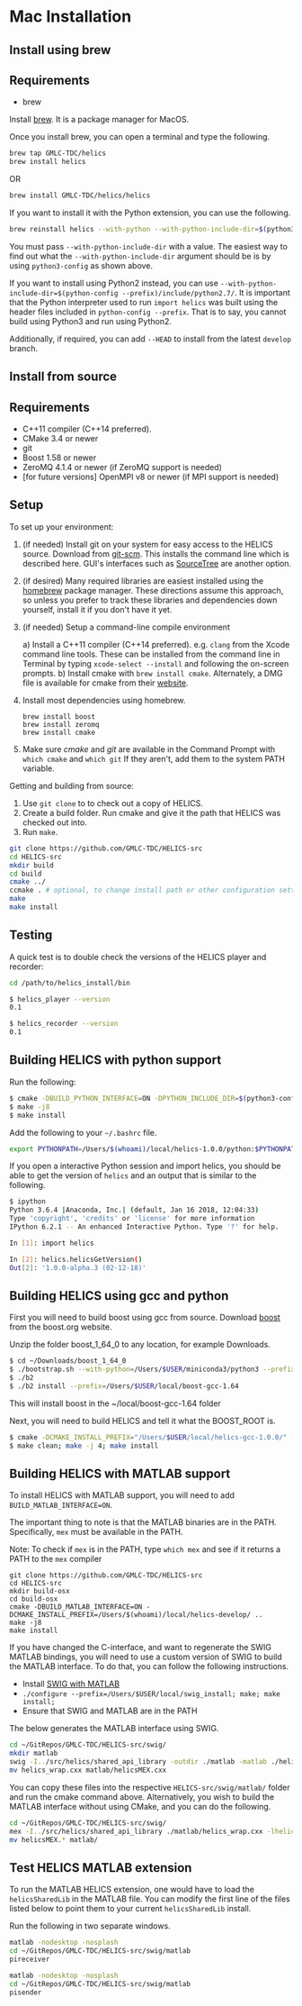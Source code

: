 Mac Installation
================

Install using brew
------------------

Requirements
------------

-   brew

Install [brew](https://brew.sh/). It is a package manager for MacOS.

Once you install brew, you can open a terminal and type the following.

```bash
brew tap GMLC-TDC/helics
brew install helics
```

OR

```bash
brew install GMLC-TDC/helics/helics
```

If you want to install it with the Python extension, you can use the
following.

```bash
brew reinstall helics --with-python --with-python-include-dir=$(python3-config --prefix)/include/python3.6m/
```

You must pass `--with-python-include-dir` with a value. The easiest way
to find out what the `--with-python-include-dir` argument should be is
by using `python3-config` as shown above.

If you want to install using Python2 instead, you can use
`--with-python-include-dir=$(python-config --prefix)/include/python2.7/`.
It is important that the Python interpreter used to run `import helics`
was built using the header files included in `python-config --prefix`.
That is to say, you cannot build using Python3 and run using Python2.

Additionally, if required, you can add `--HEAD` to install from the
latest `develop` branch.

Install from source
-------------------

Requirements
------------

- C++11 compiler (C++14 preferred).
- CMake 3.4 or newer
- git
- Boost 1.58 or newer
- ZeroMQ 4.1.4 or newer (if ZeroMQ support is needed)
- \[for future versions\] OpenMPI v8 or newer (if MPI support is
  needed)

Setup
-----

To set up your environment:

1. (if needed) Install git on your system for easy access to the
   HELICS source. Download from
   [git-scm](https://git-scm.com/downloads). This installs the
   command line which is described here. GUI's interfaces such as
   [SourceTree](https://www.sourcetreeapp.com/) are another option.
2. (if desired) Many required libraries are easiest installed using
   the [homebrew](https://brew.sh/) package manager. These directions
   assume this approach, so unless you prefer to track these
   libraries and dependencies down yourself, install it if you don't
   have it yet.
3. (if needed) Setup a command-line compile environment

   a) Install a C++11 compiler (C++14 preferred). e.g. `clang`
      from the Xcode command line tools. These can be installed
      from the command line in Terminal by typing
      `xcode-select --install` and following the on-screen
      prompts.
   b) Install cmake with `brew install cmake`. Alternately, a DMG
      file is available for cmake from their
      [website](https://cmake.org/download/).

4. Install most dependencies using homebrew.

   ``` {.sourceCode .bash}
   brew install boost
   brew install zeromq
   brew install cmake
   ```

5. Make sure *cmake* and *git* are available in the Command Prompt
   with `which cmake` and `which git` If they aren't, add them to the
   system PATH variable.

Getting and building from source:

1. Use `git clone` to to check out a copy of HELICS.
2. Create a build folder. Run cmake and give it the path that HELICS
   was checked out into.
3. Run `make`.

```bash
git clone https://github.com/GMLC-TDC/HELICS-src
cd HELICS-src
mkdir build
cd build
cmake ../
ccmake . # optional, to change install path or other configuration settings
make
make install
```

Testing
-------

A quick test is to double check the versions of the HELICS player and
recorder:

```bash
cd /path/to/helics_install/bin

$ helics_player --version
0.1

$ helics_recorder --version
0.1
```

Building HELICS with python support
-----------------------------------


Run the following:

```bash
$ cmake -DBUILD_PYTHON_INTERFACE=ON -DPYTHON_INCLUDE_DIR=$(python3-config --prefix)/include/python3.6m/ -DPYTHON_LIBRARY=$(python3-config --prefix)/lib/python3.6m/libpython3.6m.dylib -DCMAKE_INSTALL_PREFIX=/Users/$(whoami)/local/helics-1.0.0/ ..
$ make -j8
$ make install
```

Add the following to your `~/.bashrc` file.

```bash
export PYTHONPATH=/Users/$(whoami)/local/helics-1.0.0/python:$PYTHONPATH
```

If you open a interactive Python session and import helics, you should be able to get the version of `helics` and an output that is similar to the following.

```bash
$ ipython
Python 3.6.4 |Anaconda, Inc.| (default, Jan 16 2018, 12:04:33)
Type 'copyright', 'credits' or 'license' for more information
IPython 6.2.1 -- An enhanced Interactive Python. Type '?' for help.

In [1]: import helics

In [2]: helics.helicsGetVersion()
Out[2]: '1.0.0-alpha.3 (02-12-18)'

```

Building HELICS using gcc and python
------------------------------------

First you will need to build boost using gcc from source. Download
[boost](http://www.boost.org/users/history/version_1_64_0.html) from the
boost.org website.

Unzip the folder boost\_1\_64\_0 to any location, for example Downloads.

```bash
$ cd ~/Downloads/boost_1_64_0
$ ./bootstrap.sh --with-python=/Users/$USER/miniconda3/python3 --prefix=/usr/local/Cellar/gcc/7.2.0_1/bin/gcc-7
$ ./b2
$ ./b2 install --prefix=/Users/$USER/local/boost-gcc-1.64
```

This will install boost in the \~/local/boost-gcc-1.64 folder

Next, you will need to build HELICS and tell it what the BOOST\_ROOT is.

```bash
$ cmake -DCMAKE_INSTALL_PREFIX="/Users/$USER/local/helics-gcc-1.0.0/" -DBOOST_ROOT="/Users/$USER/local/boost-gcc-1.64" -DBUILD_PYTHON_INTERFACE=ON -DPYTHON_LIBRARY=$(python3-config --prefix)/lib/libpython3.6m.dylib -DPYTHON_INCLUDE_DIR=$(python3-config --prefix)/include/python3.6m -DCMAKE_C_COMPILER=/usr/local/Cellar/gcc/7.2.0_1/bin/gcc-7 -DCMAKE_CXX_COMPILER=/usr/local/Cellar/gcc/7.2.0_1/bin/g++-7 ../
$ make clean; make -j 4; make install
```


Building HELICS with MATLAB support
-----------------------------------

To install HELICS with MATLAB support, you will need to add `BUILD_MATLAB_INTERFACE=ON`.

The important thing to note is that the MATLAB binaries are in the PATH.
Specifically, `mex` must be available in the PATH.

<div class="admonition note">

Note: To check if `mex` is in the PATH, type `which mex` and see if it returns a PATH to the `mex` compiler

</div>

```
git clone https://github.com/GMLC-TDC/HELICS-src
cd HELICS-src
mkdir build-osx
cd build-osx
cmake -DBUILD_MATLAB_INTERFACE=ON -DCMAKE_INSTALL_PREFIX=/Users/$(whoami)/local/helics-develop/ ..
make -j8
make install
```

If you have changed the C-interface, and want to regenerate the SWIG MATLAB bindings, you will need to use a custom version of SWIG to build the MATLAB interface.
To do that, you can follow the following instructions.

- Install [SWIG with MATLAB](https://github.com/jaeandersson/swig/)
- `./configure --prefix=/Users/$USER/local/swig_install; make; make install;`
- Ensure that SWIG and MATLAB are in the PATH

The below generates the MATLAB interface using SWIG.

```bash
cd ~/GitRepos/GMLC-TDC/HELICS-src/swig/
mkdir matlab
swig -I../src/helics/shared_api_library -outdir ./matlab -matlab ./helics.i
mv helics_wrap.cxx matlab/helicsMEX.cxx
```

You can copy these files into the respective `HELICS-src/swig/matlab/` folder and run the cmake command above.
Alternatively, you wish to build the MATLAB interface without using CMake, and you can do the following.

```bash
cd ~/GitRepos/GMLC-TDC/HELICS-src/swig/
mex -I../src/helics/shared_api_library ./matlab/helics_wrap.cxx -lhelicsSharedLib -L/path/to/helics_install/lib/helics/
mv helicsMEX.* matlab/
```

## Test HELICS MATLAB extension

To run the MATLAB HELICS extension, one would have to load the `helicsSharedLib` in the MATLAB file.
You can modify the first line of the files listed below to point them to your current `helicsSharedLib` install.

Run the following in two separate windows.

```bash
matlab -nodesktop -nosplash
cd ~/GitRepos/GMLC-TDC/HELICS-src/swig/matlab
pireceiver
```

```bash
matlab -nodesktop -nosplash
cd ~/GitRepos/GMLC-TDC/HELICS-src/swig/matlab
pisender
```
